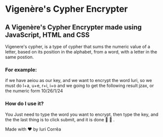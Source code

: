 # Vigenère's  Cypher Encrypter
## A Vigenère's Cypher Encrypter made using JavaScript, HTML and CSS
Vigenere's cypher, is a type of cypher that sums the numeric value of a letter, based on its position in the alphabet, from a word, with a letter in the same postion.

### For example:

if we have aeiou as our key, and we want to encrypt the word Iuri, so we must do
I+a, u+e, r+i, i+o
and we going to get the following result jzax, or the numeric form 10/26/1/24

### How do I use it?

You Just need to type the word you want to encrypt, then type the key, and the the last thing is to click submit, and it is done :tada: :tada: .

Made with ♥ by Iuri Corrêa
